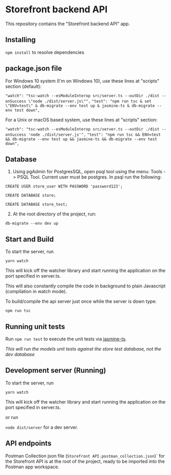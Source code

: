 # Storefront backend API

This repository contains the "Storefront backend API" app.

## Installing

`npm install` to resolve dependencies

## package.json file

For Windows 10 system (I'm on Windows 10), use these lines at "scripts" section (default):

`"watch": "tsc-watch --esModuleInterop src/server.ts --outDir ./dist --onSuccess \"node ./dist/server.js\"",`
`"test": "npm run tsc & set \"ENV=test\" & db-migrate --env test up & jasmine-ts & db-migrate --env test down",`

For a Unix or macOS based system, use these lines at "scripts" section:

`"watch": "tsc-watch --esModuleInterop src/server.ts --outDir ./dist --onSuccess 'node ./dist/server.js'",`
`"test": "npm run tsc && ENV=test && db-migrate --env test up && jasmine-ts && db-migrate --env test down",`

## Database

1) Using pgAdmin for PostgresSQL, open psql tool using the menu: Tools -> PSQL Tool.
Current user must be postgres. In psql run the following:

`CREATE USER store_user WITH PASSWORD 'password123';`

`CREATE DATABASE store;`

`CREATE DATABASE store_test;`

2) At the root directory of the project, run:

`db-migrate --env dev up`

## Start and Build

To start the server, run

`yarn watch`

This will kick off the watcher library and start running the application on the port specified in server.ts.

This will also constantly compile the code in background to plain Javascript (compilation in watch mode).

To build/compile the api server just once while the server is down type:

`npm run tsc`

## Running unit tests

Run `npm run test` to execute the unit tests via [jasmine-ts](https://www.npmjs.com/package/jasmine-ts).

*This will run the models unit tests against the store test database, not the dev database*

## Development server (Running)

To start the server, run 

`yarn watch`

This will kick off the watcher library and start running the application on the port specified in server.ts.

or run 

`node dist/server` for a dev server.

## API endpoints

Postman Collection json file (`Storefront API.postman_collection.json`)` for the Storefront API is at the root of the project, ready to be imported into the Postman app workspace.



